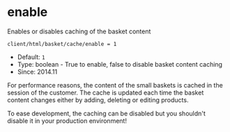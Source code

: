
# enable

Enables or disables caching of the basket content

```
client/html/basket/cache/enable = 1
```

* Default: `1`
* Type: boolean - True to enable, false to disable basket content caching
* Since: 2014.11

For performance reasons, the content of the small baskets is cached
in the session of the customer. The cache is updated each time the
basket content changes either by adding, deleting or editing products.

To ease development, the caching can be disabled but you shouldn't
disable it in your production environment!
